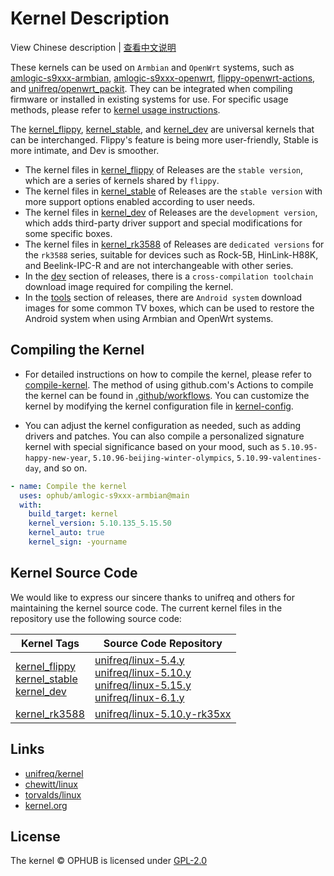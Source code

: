 # Kernel Description

View Chinese description  |  [查看中文说明](README.cn.md)

These kernels can be used on `Armbian` and `OpenWrt` systems, such as [amlogic-s9xxx-armbian](https://github.com/ophub/amlogic-s9xxx-armbian), [amlogic-s9xxx-openwrt](https://github.com/ophub/amlogic-s9xxx-openwrt), [flippy-openwrt-actions](https://github.com/ophub/flippy-openwrt-actions), and [unifreq/openwrt_packit](https://github.com/unifreq/openwrt_packit). They can be integrated when compiling firmware or installed in existing systems for use. For specific usage methods, please refer to [kernel usage instructions](https://github.com/ophub/amlogic-s9xxx-armbian/blob/main/compile-kernel/README.md#usage-instructions).

The [kernel_flippy](https://github.com/ophub/kernel/releases/tag/kernel_flippy), [kernel_stable](https://github.com/ophub/kernel/releases/tag/kernel_stable), and [kernel_dev](https://github.com/ophub/kernel/releases/tag/kernel_dev) are universal kernels that can be interchanged. Flippy's feature is being more user-friendly, Stable is more intimate, and Dev is smoother.

- The kernel files in [kernel_flippy](https://github.com/ophub/kernel/releases/tag/kernel_flippy) of Releases are the `stable version`, which are a series of kernels shared by `flippy`.
- The kernel files in [kernel_stable](https://github.com/ophub/kernel/releases/tag/kernel_stable) of Releases are the `stable version` with more support options enabled according to user needs.
- The kernel files in [kernel_dev](https://github.com/ophub/kernel/releases/tag/kernel_dev) of Releases are the `development version`, which adds third-party driver support and special modifications for some specific boxes.
- The kernel files in [kernel_rk3588](https://github.com/ophub/kernel/releases/tag/kernel_rk3588) of Releases are `dedicated versions` for the `rk3588` series, suitable for devices such as Rock-5B, HinLink-H88K, and Beelink-IPC-R and are not interchangeable with other series.
- In the [dev](https://github.com/ophub/kernel/releases/tag/dev) section of releases, there is a `cross-compilation toolchain` download image required for compiling the kernel.
- In the [tools](https://github.com/ophub/kernel/releases/tag/tools) section of releases, there are `Android system` download images for some common TV boxes, which can be used to restore the Android system when using Armbian and OpenWrt systems.

## Compiling the Kernel

- For detailed instructions on how to compile the kernel, please refer to [compile-kernel](https://github.com/ophub/amlogic-s9xxx-armbian/tree/main/compile-kernel). The method of using github.com's Actions to compile the kernel can be found in [.github/workflows](.github/workflows). You can customize the kernel by modifying the kernel configuration file in [kernel-config](kernel-config).

- You can adjust the kernel configuration as needed, such as adding drivers and patches. You can also compile a personalized signature kernel with special significance based on your mood, such as `5.10.95-happy-new-year`, `5.10.96-beijing-winter-olympics`, `5.10.99-valentines-day`, and so on.

```yaml
- name: Compile the kernel
  uses: ophub/amlogic-s9xxx-armbian@main
  with:
    build_target: kernel
    kernel_version: 5.10.135_5.15.50
    kernel_auto: true
    kernel_sign: -yourname
```

## Kernel Source Code

We would like to express our sincere thanks to unifreq and others for maintaining the kernel source code. The current kernel files in the repository use the following source code:

| Kernel Tags   | Source Code Repository  |
| ------------- | ----------------------- |
| [kernel_flippy](https://github.com/ophub/kernel/releases/tag/kernel_flippy)<br>[kernel_stable](https://github.com/ophub/kernel/releases/tag/kernel_stable)<br>[kernel_dev](https://github.com/ophub/kernel/releases/tag/kernel_dev) | [unifreq/linux-5.4.y](https://github.com/unifreq/linux-5.4.y)<br>[unifreq/linux-5.10.y](https://github.com/unifreq/linux-5.10.y)<br>[unifreq/linux-5.15.y](https://github.com/unifreq/linux-5.15.y)<br>[unifreq/linux-6.1.y](https://github.com/unifreq/linux-6.1.y) |
| [kernel_rk3588](https://github.com/ophub/kernel/releases/tag/kernel_rk3588) | [unifreq/linux-5.10.y-rk35xx](https://github.com/unifreq/linux-5.10.y-rk35xx) |

## Links

- [unifreq/kernel](https://github.com/unifreq)
- [chewitt/linux](https://github.com/chewitt/linux)
- [torvalds/linux](https://github.com/torvalds/linux)
- [kernel.org](https://kernel.org)

## License

The kernel © OPHUB is licensed under [GPL-2.0](https://github.com/ophub/kernel/blob/main/LICENSE)
